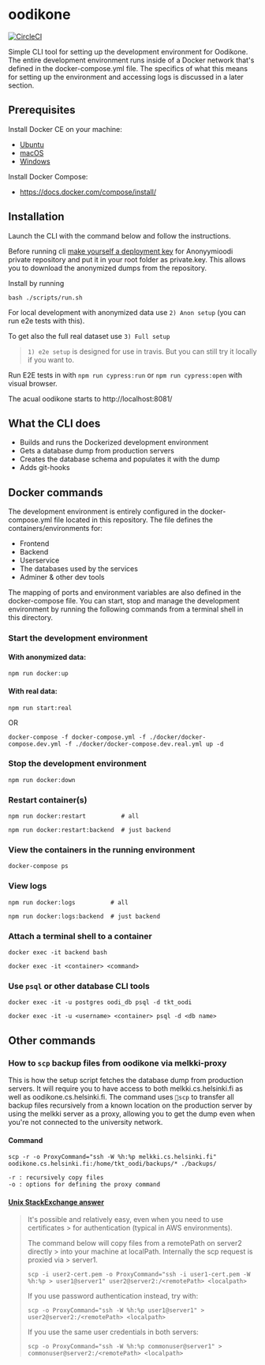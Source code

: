 # oodikone

[![CircleCI](https://circleci.com/gh/UniversityOfHelsinkiCS/oodikone/tree/master.svg?style=svg)](https://circleci.com/gh/UniversityOfHelsinkiCS/oodikone/tree/master)

Simple CLI tool for setting up the development environment for Oodikone. The entire development environment runs inside of a Docker network that's defined in the docker-compose.yml file. The specifics of what this means for setting up the environment and accessing logs is discussed in a later section.

## Prerequisites

Install Docker CE on your machine:

- [Ubuntu](https://docs.docker.com/install/linux/docker-ce/ubuntu/)
- [macOS](https://docs.docker.com/docker-for-mac/install/)
- [Windows](https://docs.docker.com/docker-for-windows/install/)

Install Docker Compose:

- https://docs.docker.com/compose/install/

## Installation

Launch the CLI with the command below and follow the instructions.

Before running cli [make yourself a deployment key](https://developer.github.com/v3/guides/managing-deploy-keys/#setup-2) for Anonyymioodi private repository and put it in your root folder as private.key. This allows you to download the anonymized dumps from the repository.

Install by running

```
bash ./scripts/run.sh
```

For local development with anonymized data use `2) Anon setup` (you can run e2e tests with this).

To get also the full real dataset use `3) Full setup`

> `1) e2e setup` is designed for use in travis. But you can still try it locally if you want to.

Run E2E tests in with `npm run cypress:run` or `npm run cypress:open` with visual browser.

The acual oodikone starts to http://localhost:8081/

## What the CLI does

- Builds and runs the Dockerized development environment
- Gets a database dump from production servers
- Creates the database schema and populates it with the dump
- Adds git-hooks

## Docker commands

The development environment is entirely configured in the docker-compose.yml file located in this repository. The file defines the containers/environments for:

- Frontend
- Backend
- Userservice
- The databases used by the services
- Adminer & other dev tools

The mapping of ports and environment variables are also defined in the docker-compose file. You can start, stop and manage the development environment by running the following commands from a terminal shell in this directory.

### Start the development environment

#### With anonymized data:

```
npm run docker:up
```

#### With real data:

```
npm run start:real
```

OR

```
docker-compose -f docker-compose.yml -f ./docker/docker-compose.dev.yml -f ./docker/docker-compose.dev.real.yml up -d
```

### Stop the development environment

```
npm run docker:down
```

### Restart container(s)

```
npm run docker:restart          # all

npm run docker:restart:backend  # just backend
```

### View the containers in the running environment

```
docker-compose ps
```

### View logs

```
npm run docker:logs          # all

npm run docker:logs:backend  # just backend
```

### Attach a terminal shell to a container

```
docker exec -it backend bash

docker exec -it <container> <command>
```

### Use `psql` or other database CLI tools

```
docker exec -it -u postgres oodi_db psql -d tkt_oodi

docker exec -it -u <username> <container> psql -d <db name>
```

## Other commands

### How to `scp` backup files from oodikone via melkki-proxy

This is how the setup script fetches the database dump from production servers. It will require you to have access to both melkki.cs.helsinki.fi as well as oodikone.cs.helsinki.fi. The command uses `scp` to transfer all backup files recursively from a known location on the production server by using the melkki server as a proxy, allowing you to get the dump even when you're not connected to the university network.

#### Command

```
scp -r -o ProxyCommand="ssh -W %h:%p melkki.cs.helsinki.fi" oodikone.cs.helsinki.fi:/home/tkt_oodi/backups/* ./backups/

-r : recursively copy files
-o : options for defining the proxy command
```

#### [Unix StackExchange answer](https://unix.stackexchange.com/questions/355640/how-to-scp-via-an-intermediate-machine)

> It's possible and relatively easy, even when you need to use certificates > for authentication (typical in AWS environments).
>
> The command below will copy files from a remotePath on server2 directly > into your machine at localPath. Internally the scp request is proxied via > server1.
>
> ```
> scp -i user2-cert.pem -o ProxyCommand="ssh -i user1-cert.pem -W %h:%p > user1@server1" user2@server2:/<remotePath> <localpath>
> ```
>
> If you use password authentication instead, try with:
>
> ```
> scp -o ProxyCommand="ssh -W %h:%p user1@server1" > user2@server2:/<remotePath> <localpath>
> ```
>
> If you use the same user credentials in both servers:
>
> ```
> scp -o ProxyCommand="ssh -W %h:%p commonuser@server1" > commonuser@server2:/<remotePath> <localpath>
> ```
